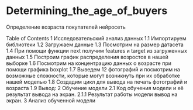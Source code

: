# Determining_the_age_of_buyers
Определение возраста покупателей нейросеть


Table of Contents
1  Исследовательский анализ данных
1.1  Импортируем библиотеки
1.2  Загружаем данные
1.3  Посмотрим на размер датасета
1.4  При помощи функции next получим features и target из загруженных данных
1.5  Построим график распределения возростов в нашей выборке
1.6  Посмотрим на концентрацию данных о возрасте при помощи графика boxplot
1.7  Выведем 12 фотографий и посмотрим на возможные сложности, которые могут возникнуть при их обработке нашей моделью
1.8  Создадим цикл для вывода на печать фотографий и возраста
1.9  Вывод:
2  Обучение модели
2.1  Код обучения модели и её результат вывода на экран.
2.1.1  Результат работы модели вывод на экран.
3  Анализ обученной модели

